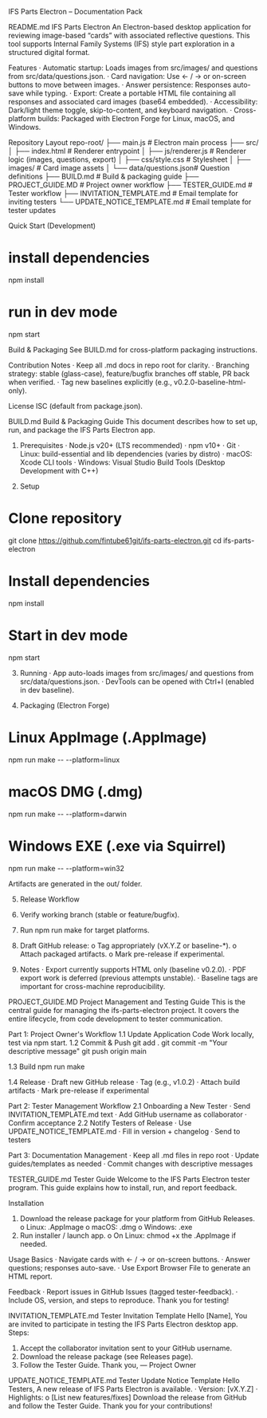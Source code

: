 IFS Parts Electron – Documentation Pack

README.md
IFS Parts Electron
An Electron-based desktop application for reviewing image-based “cards” with associated reflective questions.
This tool supports Internal Family Systems (IFS) style part exploration in a structured digital format.

Features
·	Automatic startup: Loads images from src/images/ and questions from src/data/questions.json.
·	Card navigation: Use ← / → or on-screen buttons to move between images.
·	Answer persistence: Responses auto-save while typing.
·	Export: Create a portable HTML file containing all responses and associated card images (base64 embedded).
·	Accessibility: Dark/light theme toggle, skip-to-content, and keyboard navigation.
·	Cross-platform builds: Packaged with Electron Forge for Linux, macOS, and Windows.

Repository Layout
repo-root/
├── main.js                # Electron main process
├── src/
│   ├── index.html         # Renderer entrypoint
│   ├── js/renderer.js     # Renderer logic (images, questions, export)
│   ├── css/style.css      # Stylesheet
│   ├── images/            # Card image assets
│   └── data/questions.json# Question definitions
├── BUILD.md               # Build & packaging guide
├── PROJECT_GUIDE.MD       # Project owner workflow
├── TESTER_GUIDE.md        # Tester workflow
├── INVITATION_TEMPLATE.md # Email template for inviting testers
└── UPDATE_NOTICE_TEMPLATE.md # Email template for tester updates


Quick Start (Development)
# install dependencies
npm install
# run in dev mode
npm start


Build & Packaging
See BUILD.md for cross-platform packaging instructions.

Contribution Notes
·	Keep all .md docs in repo root for clarity.
·	Branching strategy: stable (glass-case), feature/bugfix branches off stable, PR back when verified.
·	Tag new baselines explicitly (e.g., v0.2.0-baseline-html-only).

License
ISC (default from package.json).

BUILD.md
Build & Packaging Guide
This document describes how to set up, run, and package the IFS Parts Electron app.

1. Prerequisites
·	Node.js v20+ (LTS recommended)
·	npm v10+
·	Git
·	Linux: build-essential and lib dependencies (varies by distro)
·	macOS: Xcode CLI tools
·	Windows: Visual Studio Build Tools (Desktop Development with C++)

2. Setup
# Clone repository
git clone https://github.com/fintube61git/ifs-parts-electron.git
cd ifs-parts-electron
# Install dependencies
npm install
# Start in dev mode
npm start


3. Running
·	App auto-loads images from src/images/ and questions from src/data/questions.json.
·	DevTools can be opened with Ctrl+I (enabled in dev baseline).

4. Packaging (Electron Forge)
# Linux AppImage (.AppImage)
npm run make -- --platform=linux
# macOS DMG (.dmg)
npm run make -- --platform=darwin
# Windows EXE (.exe via Squirrel)
npm run make -- --platform=win32

Artifacts are generated in the out/ folder.

5. Release Workflow
1.	Verify working branch (stable or feature/bugfix).
2.	Run npm run make for target platforms.
3.	Draft GitHub release:
o	Tag appropriately (vX.Y.Z or baseline-*).
o	Attach packaged artifacts.
o	Mark pre-release if experimental.

6. Notes
·	Export currently supports HTML only (baseline v0.2.0).
·	PDF export work is deferred (previous attempts unstable).
·	Baseline tags are important for cross-machine reproducibility.

PROJECT_GUIDE.MD
Project Management and Testing Guide
This is the central guide for managing the ifs-parts-electron project. It covers the entire lifecycle, from code development to tester communication.

Part 1: Project Owner's Workflow
1.1 Update Application Code
Work locally, test via npm start.
1.2 Commit & Push
git add .
git commit -m "Your descriptive message"
git push origin main

1.3 Build
npm run make

1.4 Release
·	Draft new GitHub release
·	Tag (e.g., v1.0.2)
·	Attach build artifacts
·	Mark pre-release if experimental

Part 2: Tester Management Workflow
2.1 Onboarding a New Tester
·	Send INVITATION_TEMPLATE.md text
·	Add GitHub username as collaborator
·	Confirm acceptance
2.2 Notify Testers of Release
·	Use UPDATE_NOTICE_TEMPLATE.md
·	Fill in version + changelog
·	Send to testers

Part 3: Documentation Management
·	Keep all .md files in repo root
·	Update guides/templates as needed
·	Commit changes with descriptive messages

TESTER_GUIDE.md
Tester Guide
Welcome to the IFS Parts Electron tester program. This guide explains how to install, run, and report feedback.

Installation
1.	Download the release package for your platform from GitHub Releases.
o	Linux: .AppImage
o	macOS: .dmg
o	Windows: .exe
2.	Run installer / launch app.
o	On Linux: chmod +x the .AppImage if needed.

Usage Basics
·	Navigate cards with ← / → or on-screen buttons.
·	Answer questions; responses auto-save.
·	Use Export Browser File to generate an HTML report.

Feedback
·	Report issues in GitHub Issues (tagged tester-feedback).
·	Include OS, version, and steps to reproduce.
Thank you for testing!

INVITATION_TEMPLATE.md
Tester Invitation Template
Hello [Name],
You are invited to participate in testing the IFS Parts Electron desktop app.
Steps:
1.	Accept the collaborator invitation sent to your GitHub username.
2.	Download the release package (see Releases page).
3.	Follow the Tester Guide.
Thank you,
— Project Owner

UPDATE_NOTICE_TEMPLATE.md
Tester Update Notice Template
Hello Testers,
A new release of IFS Parts Electron is available.
·	Version: [vX.Y.Z]
·	Highlights:
o	[List new features/fixes]
Download the release from GitHub and follow the Tester Guide.
Thank you for your contributions!

